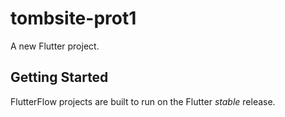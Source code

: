 # tombsite-prot1

A new Flutter project.

## Getting Started

FlutterFlow projects are built to run on the Flutter _stable_ release.
